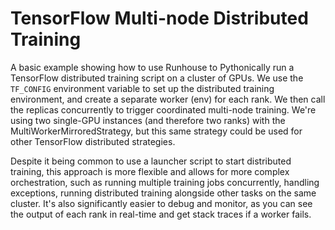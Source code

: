# TensorFlow Multi-node Distributed Training

A basic example showing how to use Runhouse to Pythonically run a TensorFlow distributed training script on a
cluster of GPUs. We use the `TF_CONFIG` environment variable to set up the distributed training environment, and
create a separate worker (env) for each rank. We then call the replicas concurrently to trigger coordinated
multi-node training. We're using two single-GPU instances (and therefore two ranks) with the
MultiWorkerMirroredStrategy, but this same strategy could be used for other TensorFlow distributed strategies.

Despite it being common to use a launcher script to start distributed training, this approach is more flexible and
allows for more complex orchestration, such as running multiple training jobs concurrently, handling exceptions,
running distributed training alongside other tasks on the same cluster. It's also significantly easier to debug
and monitor, as you can see the output of each rank in real-time and get stack traces if a worker fails.
